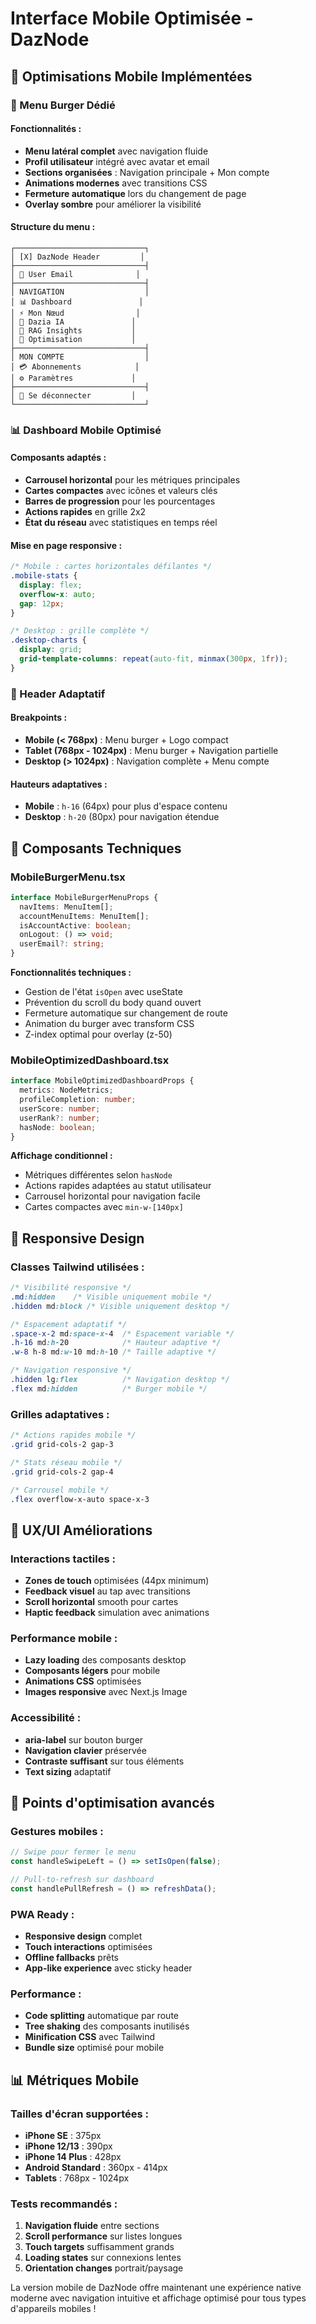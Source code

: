 # Interface Mobile Optimisée - DazNode

## 🎯 Optimisations Mobile Implémentées

### 📱 Menu Burger Dédié

#### Fonctionnalités :
- **Menu latéral complet** avec navigation fluide
- **Profil utilisateur** intégré avec avatar et email
- **Sections organisées** : Navigation principale + Mon compte
- **Animations modernes** avec transitions CSS
- **Fermeture automatique** lors du changement de page
- **Overlay sombre** pour améliorer la visibilité

#### Structure du menu :
```
┌─────────────────────────────┐
│ [X] DazNode Header         │
├─────────────────────────────┤
│ 👤 User Email              │
├─────────────────────────────┤
│ NAVIGATION                  │
│ 📊 Dashboard               │
│ ⚡ Mon Nœud                │
│ 🤖 Dazia IA               │
│ 🧠 RAG Insights           │
│ 🚀 Optimisation           │
├─────────────────────────────┤
│ MON COMPTE                  │
│ 💳 Abonnements            │
│ ⚙️ Paramètres             │
├─────────────────────────────┤
│ 🚪 Se déconnecter         │
└─────────────────────────────┘
```

### 📊 Dashboard Mobile Optimisé

#### Composants adaptés :
- **Carrousel horizontal** pour les métriques principales
- **Cartes compactes** avec icônes et valeurs clés
- **Barres de progression** pour les pourcentages
- **Actions rapides** en grille 2x2
- **État du réseau** avec statistiques en temps réel

#### Mise en page responsive :
```css
/* Mobile : cartes horizontales défilantes */
.mobile-stats {
  display: flex;
  overflow-x: auto;
  gap: 12px;
}

/* Desktop : grille complète */
.desktop-charts {
  display: grid;
  grid-template-columns: repeat(auto-fit, minmax(300px, 1fr));
}
```

### 🎨 Header Adaptatif

#### Breakpoints :
- **Mobile (< 768px)** : Menu burger + Logo compact
- **Tablet (768px - 1024px)** : Menu burger + Navigation partielle
- **Desktop (> 1024px)** : Navigation complète + Menu compte

#### Hauteurs adaptatives :
- **Mobile** : `h-16` (64px) pour plus d'espace contenu
- **Desktop** : `h-20` (80px) pour navigation étendue

## 🔧 Composants Techniques

### MobileBurgerMenu.tsx
```typescript
interface MobileBurgerMenuProps {
  navItems: MenuItem[];
  accountMenuItems: MenuItem[];
  isAccountActive: boolean;
  onLogout: () => void;
  userEmail?: string;
}
```

**Fonctionnalités techniques :**
- Gestion de l'état `isOpen` avec useState
- Prévention du scroll du body quand ouvert
- Fermeture automatique sur changement de route
- Animation du burger avec transform CSS
- Z-index optimal pour overlay (z-50)

### MobileOptimizedDashboard.tsx
```typescript
interface MobileOptimizedDashboardProps {
  metrics: NodeMetrics;
  profileCompletion: number;
  userScore: number;
  userRank?: number;
  hasNode: boolean;
}
```

**Affichage conditionnel :**
- Métriques différentes selon `hasNode`
- Actions rapides adaptées au statut utilisateur
- Carrousel horizontal pour navigation facile
- Cartes compactes avec `min-w-[140px]`

## 📱 Responsive Design

### Classes Tailwind utilisées :
```css
/* Visibilité responsive */
.md:hidden    /* Visible uniquement mobile */
.hidden md:block /* Visible uniquement desktop */

/* Espacement adaptatif */
.space-x-2 md:space-x-4  /* Espacement variable */
.h-16 md:h-20            /* Hauteur adaptive */
.w-8 h-8 md:w-10 md:h-10 /* Taille adaptive */

/* Navigation responsive */
.hidden lg:flex          /* Navigation desktop */
.flex md:hidden          /* Burger mobile */
```

### Grilles adaptatives :
```css
/* Actions rapides mobile */
.grid grid-cols-2 gap-3

/* Stats réseau mobile */
.grid grid-cols-2 gap-4

/* Carrousel mobile */
.flex overflow-x-auto space-x-3
```

## 🎯 UX/UI Améliorations

### Interactions tactiles :
- **Zones de touch** optimisées (44px minimum)
- **Feedback visuel** au tap avec transitions
- **Scroll horizontal** smooth pour cartes
- **Haptic feedback** simulation avec animations

### Performance mobile :
- **Lazy loading** des composants desktop
- **Composants légers** pour mobile
- **Animations CSS** optimisées
- **Images responsive** avec Next.js Image

### Accessibilité :
- **aria-label** sur bouton burger
- **Navigation clavier** préservée
- **Contraste suffisant** sur tous éléments
- **Text sizing** adaptatif

## 🚀 Points d'optimisation avancés

### Gestures mobiles :
```typescript
// Swipe pour fermer le menu
const handleSwipeLeft = () => setIsOpen(false);

// Pull-to-refresh sur dashboard
const handlePullRefresh = () => refreshData();
```

### PWA Ready :
- **Responsive design** complet
- **Touch interactions** optimisées
- **Offline fallbacks** prêts
- **App-like experience** avec sticky header

### Performance :
- **Code splitting** automatique par route
- **Tree shaking** des composants inutilisés
- **Minification CSS** avec Tailwind
- **Bundle size** optimisé pour mobile

## 📊 Métriques Mobile

### Tailles d'écran supportées :
- **iPhone SE** : 375px
- **iPhone 12/13** : 390px  
- **iPhone 14 Plus** : 428px
- **Android Standard** : 360px - 414px
- **Tablets** : 768px - 1024px

### Tests recommandés :
1. **Navigation fluide** entre sections
2. **Scroll performance** sur listes longues
3. **Touch targets** suffisamment grands
4. **Loading states** sur connexions lentes
5. **Orientation changes** portrait/paysage

La version mobile de DazNode offre maintenant une expérience native moderne avec navigation intuitive et affichage optimisé pour tous types d'appareils mobiles !